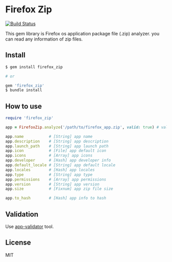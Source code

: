 # Firefox Zip
[![Build Status](https://travis-ci.org/henteko/firefox_zip.svg?branch=master)](https://travis-ci.org/henteko/firefox_zip)

This gem library is Firefox os application package file (.zip) analyzer. you can read any information of zip files.

## Install

```sh
$ gem install firefox_zip

# or

gem 'firefox_zip'
$ bundle install
```

## How to use

```rb
require 'firefox_zip'

app = FirefoxZip.analyze('/path/to/firefox_app.zip', valid: true) # valid default true

app.name           # [String] app name
app.description    # [String] app description
app.launch_path    # [String] app launch path
app.icon           # [File] app default icon
app.icons          # [Array] app icons
app.developer      # [Hash] app developer info
app.default_locale # [String] app default locale
app.locales        # [Hash] app locales
app.type           # [String] app type
app.permissions    # [Array] app permissions
app.version        # [String] app version
app.size           # [Fixnum] app zip file size

app.to_hash        # [Hash] app info to hash
```

## Validation
Use [app-validator](https://github.com/mozilla/app-validator) tool.

## License
MIT
